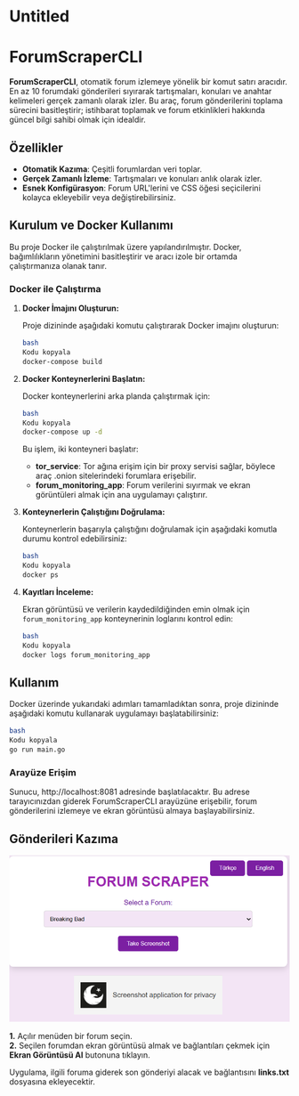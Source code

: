 # Untitled

<h1>ForumScraperCLI</h1>

**ForumScraperCLI**, otomatik forum izlemeye yönelik bir komut satırı aracıdır. En az 10 forumdaki gönderileri sıyırarak tartışmaları, konuları ve anahtar kelimeleri gerçek zamanlı olarak izler. Bu araç, forum gönderilerini toplama sürecini basitleştirir; istihbarat toplamak ve forum etkinlikleri hakkında güncel bilgi sahibi olmak için idealdir.

<h2>Özellikler</h2>

- **Otomatik Kazıma**: Çeşitli forumlardan veri toplar.
- **Gerçek Zamanlı İzleme**: Tartışmaları ve konuları anlık olarak izler.
- **Esnek Konfigürasyon**: Forum URL'lerini ve CSS öğesi seçicilerini kolayca ekleyebilir veya değiştirebilirsiniz.

<h2>Kurulum ve Docker Kullanımı</h2>

Bu proje Docker ile çalıştırılmak üzere yapılandırılmıştır. Docker, bağımlılıkların yönetimini basitleştirir ve aracı izole bir ortamda çalıştırmanıza olanak tanır.

### Docker ile Çalıştırma

1. **Docker İmajını Oluşturun:**
    
    Proje dizininde aşağıdaki komutu çalıştırarak Docker imajını oluşturun:
    
    ```bash
    bash
    Kodu kopyala
    docker-compose build
    
    ```
    
2. **Docker Konteynerlerini Başlatın:**
    
    Docker konteynerlerini arka planda çalıştırmak için:
    
    ```bash
    bash
    Kodu kopyala
    docker-compose up -d
    
    ```
    
    Bu işlem, iki konteyneri başlatır:
    
    - **tor_service**: Tor ağına erişim için bir proxy servisi sağlar, böylece araç .onion sitelerindeki forumlara erişebilir.
    - **forum_monitoring_app**: Forum verilerini sıyırmak ve ekran görüntüleri almak için ana uygulamayı çalıştırır.
3. **Konteynerlerin Çalıştığını Doğrulama:**
    
    Konteynerlerin başarıyla çalıştığını doğrulamak için aşağıdaki komutla durumu kontrol edebilirsiniz:
    
    ```bash
    bash
    Kodu kopyala
    docker ps
    
    ```
    
4. **Kayıtları İnceleme:**
    
    Ekran görüntüsü ve verilerin kaydedildiğinden emin olmak için `forum_monitoring_app` konteynerinin loglarını kontrol edin:
    
    ```bash
    bash
    Kodu kopyala
    docker logs forum_monitoring_app
    
    ```
    

<h2>Kullanım</h2>

Docker üzerinde yukarıdaki adımları tamamladıktan sonra, proje dizininde aşağıdaki komutu kullanarak uygulamayı başlatabilirsiniz:

```bash
bash
Kodu kopyala
go run main.go

```

<h3>Arayüze Erişim</h3>

Sunucu, http://localhost:8081 adresinde başlatılacaktır. Bu adrese tarayıcınızdan giderek ForumScraperCLI arayüzüne erişebilir, forum gönderilerini izlemeye ve ekran görüntüsü almaya başlayabilirsiniz.

<h2>Gönderileri Kazıma</h2>
<img src="menu.png" />

**1.** Açılır menüden bir forum seçin.<br>
**2.** Seçilen forumdan ekran görüntüsü almak ve bağlantıları çekmek için **Ekran Görüntüsü Al** butonuna tıklayın.<br>

Uygulama, ilgili foruma giderek son gönderiyi alacak ve bağlantısını **links.txt** dosyasına ekleyecektir.